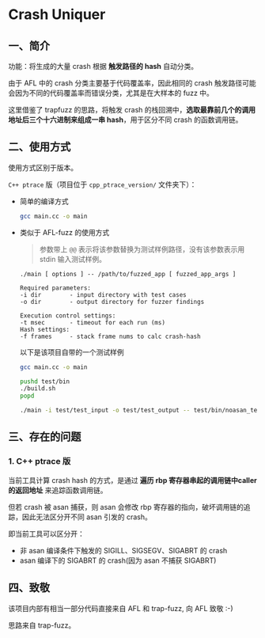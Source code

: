# Crash Uniquer

## 一、简介

功能：将生成的大量 crash 根据 **触发路径的 hash** 自动分类。

由于 AFL 中的 crash 分类主要基于代码覆盖率，因此相同的 crash 触发路径可能会因为不同的代码覆盖率而错误分类，尤其是在大样本的 fuzz 中。

这里借鉴了 trapfuzz 的思路，将触发 crash 的栈回溯中，**选取最靠前几个的调用地址后三个十六进制来组成一串 hash**，用于区分不同 crash 的函数调用链。

## 二、使用方式

使用方式区别于版本。

`C++ ptrace` 版（项目位于 `cpp_ptrace_version/` 文件夹下）：

- 简单的编译方式

  ```bash
  gcc main.cc -o main
  ```

- 类似于 AFL-fuzz 的使用方式
  
  > 参数带上 `@@` 表示将该参数替换为测试样例路径，没有该参数表示用 stdin 输入测试样例。

  ```text
  ./main [ options ] -- /path/to/fuzzed_app [ fuzzed_app_args ]

  Required parameters:
  -i dir        - input directory with test cases
  -o dir        - output directory for fuzzer findings

  Execution control settings:
  -t msec       - timeout for each run (ms)
  Hash settings:
  -f frames     - stack frame nums to calc crash-hash 
  ```

  以下是该项目自带的一个测试样例

  ```bash
  gcc main.cc -o main

  pushd test/bin
  ./build.sh
  popd

  ./main -i test/test_input -o test/test_output -- test/bin/noasan_test @@
  ```

## 三、存在的问题

### 1. C++ ptrace 版

当前工具计算 crash hash 的方式，是通过 **遍历 rbp 寄存器串起的调用链中caller的返回地址** 来追踪函数调用链。

但若 crash 被 asan 捕获，则 asan 会修改 rbp 寄存器的指向，破坏调用链的追踪，因此无法区分开不同 asan 引发的 crash。

即当前工具可以区分开：
- 非 asan 编译条件下触发的 SIGILL、SIGSEGV、SIGABRT 的 crash
- asan 编译下的 SIGABRT 的 crash(因为 asan 不捕获 SIGABRT)

## 四、致敬

该项目内部有相当一部分代码直接来自 AFL 和 trap-fuzz, 向 AFL 致敬 :-)

思路来自 trap-fuzz。